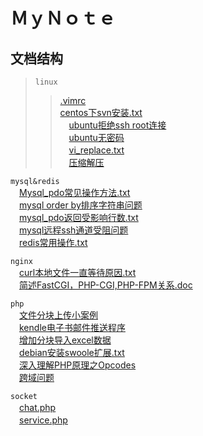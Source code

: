 ＭｙＮｏｔｅ
===

文档结构
--

>`linux`</br>
>><a href='https://github.com/zhong1/note/blob/master/linux/.vimrc'>.vimrc</a></br>
>><a href='https://github.com/zhong1/note/blob/master/linux/centos%E4%B8%8Bsvn%E5%AE%89%E8%A3%85.txt'>centos下svn安装.txt</a></br>
　<a href='https://github.com/zhong1/note/blob/master/linux/ubuntu%E6%8B%92%E7%BB%9Dssh%20root%E8%BF%9E%E6%8E%A5'>ubuntu拒绝ssh root连接</a></br>
　<a href='https://github.com/zhong1/note/blob/master/linux/ubuntu%E6%97%A0%E5%AF%86%E7%A0%81'>ubuntu无密码</a></br>
　<a href='https://github.com/zhong1/note/blob/master/linux/vi_replace.txt'>vi_replace.txt</a></br>
　<a href='https://github.com/zhong1/note/blob/master/linux/%E5%8E%8B%E7%BC%A9%E8%A7%A3%E5%8E%8B'>压缩解压</a></br>

`mysql&redis`</br>
　<a href='https://github.com/zhong1/note/blob/master/mysql%26redis/Mysql_pdo%E5%B8%B8%E8%A7%81%E6%93%8D%E4%BD%9C%E6%96%B9%E6%B3%95.txt'>Mysql_pdo常见操作方法.txt</a></br>
　<a href='https://github.com/zhong1/note/blob/master/mysql%26redis/mysql%20order%20by%E6%8E%92%E5%BA%8F%E5%AD%97%E7%AC%A6%E4%B8%B2%E9%97%AE%E9%A2%98'>mysql order by排序字符串问题</a></br>
　<a href='https://github.com/zhong1/note/blob/master/mysql%26redis/mysql_pdo%E8%BF%94%E5%9B%9E%E5%8F%97%E5%BD%B1%E5%93%8D%E8%A1%8C%E6%95%B0.txt5'>mysql_pdo返回受影响行数.txt</a></br>
　<a href='https://github.com/zhong1/note/blob/master/mysql%26redis/mysql%E8%BF%9C%E7%A8%8Bssh%E9%80%9A%E9%81%93%E5%8F%97%E9%98%BB%E9%97%AE%E9%A2%98'>mysql远程ssh通道受阻问题</a></br>
　<a href='https://github.com/zhong1/note/blob/master/mysql%26redis/redis%E5%B8%B8%E7%94%A8%E6%93%8D%E4%BD%9C.txt'>redis常用操作.txt</a></br>

`nginx`</br>
　<a href='https://github.com/zhong1/note/blob/master/nginx/curl%E6%9C%AC%E5%9C%B0%E6%96%87%E4%BB%B6%E4%B8%80%E7%9B%B4%E7%AD%89%E5%BE%85%E5%8E%9F%E5%9B%A0.txt'>curl本地文件一直等待原因.txt</a></br>
　<a href='https://github.com/zhong1/note/blob/master/nginx/%E7%AE%80%E8%BF%B0FastCGI%EF%BC%8CPHP-CGI%2CPHP-FPM%E5%85%B3%E7%B3%BB.doc'>简述FastCGI，PHP-CGI,PHP-FPM关系.doc</a></br>

`php`</br>
　<a href='https://github.com/zhong1/note/tree/master/php/cutFileUpload'>文件分块上传小案例</a></br>
　<a href='https://github.com/zhong1/note/tree/master/php/push_kindle'>kendle电子书邮件推送程序</a></br>
　<a href='https://github.com/zhong1/note/blob/master/php/chunk_excel.php'>增加分块导入excel数据</a></br>
　<a href='https://github.com/zhong1/note/blob/master/php/debian%E5%AE%89%E8%A3%85swoole%E6%89%A9%E5%B1%95.txt'>debian安装swoole扩展.txt</a></br>
　<a href='https://github.com/zhong1/note/blob/master/php/%E6%B7%B1%E5%85%A5%E7%90%86%E8%A7%A3PHP%E5%8E%9F%E7%90%86%E4%B9%8BOpcodes'>深入理解PHP原理之Opcodes</a></br>
　<a href='https://github.com/zhong1/note/blob/master/php/%E8%B7%A8%E5%9F%9F%E9%97%AE%E9%A2%98'>跨域问题</a></br>


`socket`</br>
　<a href='https://github.com/zhong1/note/blob/master/socket/chat.php'>chat.php</a></br>
　<a href='https://github.com/zhong1/note/blob/master/socket/service.php'>service.php</a></br>

